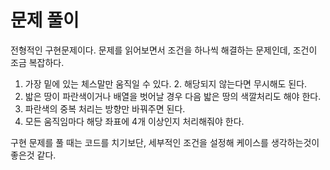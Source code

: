 # 문제 풀이
전형적인 구현문제이다. 문제를 읽어보면서 조건을 하나씩 해결하는 문제인데,
조건이 조금 복잡하다.

1. 가장 밑에 있는 체스말만 움직일 수 있다.
   2. 해당되지 않는다면 무시해도 된다.
3. 밟은 땅이 파란색이거나 배열을 벗어날 경우 다음 밟은 땅의 색깔처리도 해야 한다.
4. 파란색의 중복 처리는 방향만 바꿔주면 된다.
5. 모든 움직임마다 해당 좌표에 4개 이상인지 처리해줘야 한다.

구현 문제를 풀 때는 코드를 치기보단, 세부적인 조건을 설정해 케이스를 생각하는것이 좋은것 같다.